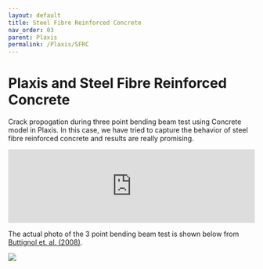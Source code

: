 ```yaml
---
layout: default
title: Steel Fibre Reinforced Concrete
nav_order: 03
parent: Plaxis
permalink: /Plaxis/SFRC
---
```

# Plaxis and Steel Fibre Reinforced Concrete

Crack propogation during three point bending beam test using Concrete model in Plaxis. In this case, we have tried to capture the behavior of steel fibre reinforced concrete and results are really promising.

<iframe width="100%" src="https://www.youtube.com/embed/W0vgZkronX8" title="YouTube video player" frameborder="0" allow="accelerometer; autoplay; clipboard-write; encrypted-media; gyroscope; picture-in-picture; web-share" allowfullscreen></iframe>

The actual photo of the 3 point bending beam test is shown below from [Buttignol et. al. (2008)](https://www.scielo.br/j/riem/a/3FH99MRnvSLHXrBY5Rg8j9p/?lang=en).

![](../images//Untitled.png)